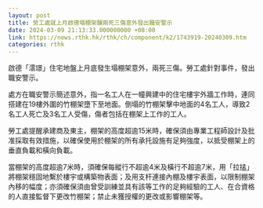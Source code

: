 ```yaml
---
layout: post
title: 勞工處就上月啟德塌棚架釀兩死三傷意外發出職安警示
date: 2024-03-09 21:13:33.000000000 +08:00
link: https://news.rthk.hk/rthk/ch/component/k2/1743919-20240309.htm
categories: rthk
---
```


啟德「澐璟」住宅地盤上月底發生塌棚架意外，兩死三傷。勞工處針對事件，發出職安警示。

處方在職安警示簡述意外，指一名工人在一幢興建中的住宅樓宇外牆工作時，連同搭建在19樓外圍的竹棚架墮下至地面。倒塌的竹棚架擊中地面的4名工人，導致2名工人死亡及3名工人受傷，傷者包括在棚架上工作的工人。

勞工處提醒承建商及東主，棚架的高度超逾15米時，確保須由專業工程師設計及批准採取有效措施，以確保使用於棚架的所有承托設施有足夠強度，以抵受棚架上的垂直負載和橫向負載。

當棚架的高度超逾7米時，須確保每縱行不超逾4米及橫行不超逾7米，用「拉掹」將棚架穩固地繫於樓宇或構築物表面；及用支杆連接內棚及樓宇表面，以限制棚架內移的幅度；亦須確保須由曾受訓練並具有該等工作的足夠經驗的工人、在合資格的人直接監督下更改竹棚架；禁止未獲授權的更改或影響棚架等。
